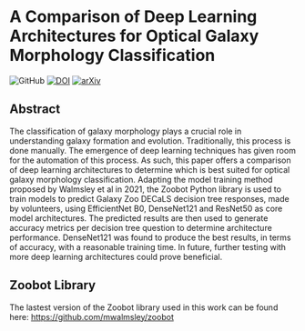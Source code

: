 # A Comparison of Deep Learning Architectures for Optical Galaxy Morphology Classification
![GitHub](https://img.shields.io/github/license/Virodroid/zoobot-arch-comp) [![DOI](https://img.shields.io/badge/DOI-10.1109%2FICECET52533.2021.9698414-blue)](https://doi.org/10.1109/ICECET52533.2021.9698414) [![arXiv](https://img.shields.io/badge/arXiv-2111.04353-b31b1b.svg)](https://arxiv.org/abs/2111.04353)

## Abstract
The classification of galaxy morphology plays a crucial role in understanding galaxy formation and evolution. Traditionally, this process is done manually. The emergence of deep learning techniques has given room for the automation of this process. As such, this paper offers a comparison of deep learning architectures to determine which is best suited for optical galaxy morphology classification. Adapting the model training method proposed by Walmsley et al in 2021, the Zoobot Python library is used to train models to predict Galaxy Zoo DECaLS decision tree responses, made by volunteers, using EfficientNet B0, DenseNet121 and ResNet50 as core model architectures. The predicted results are then used to generate accuracy metrics per decision tree question to determine architecture performance. DenseNet121 was found to produce the best results, in terms of accuracy, with a reasonable training time. In future, further testing with more deep learning architectures could prove beneficial.

## Zoobot Library
The lastest version of the Zoobot library used in this work can be found here: https://github.com/mwalmsley/zoobot
